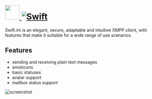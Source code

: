 # [<img src="https://cdn.jsdelivr.net/gh/JourneyOver/chocolatey-packages@2abe074087be5f4c921b6ab1ad0bc6ccd959bbfa/icons/swift-im.png" height="48" width="48" /> ![Swift](https://img.shields.io/chocolatey/v/swift-im.svg?label=Swift.IM&style=for-the-badge)](https://chocolatey.org/packages/swift-im)

Swift.im is an elegant, secure, adaptable and intuitive XMPP client, with features that make it suitable for a wide range of use scenarios.

## Features

* sending and receiving plain text messages
* emoticons
* basic statuses
* avatar support
* mailbox status support

![screenshot](https://raw.githubusercontent.com/JourneyOver/chocolatey-packages/master/readme_imgs/swift-im.png)
